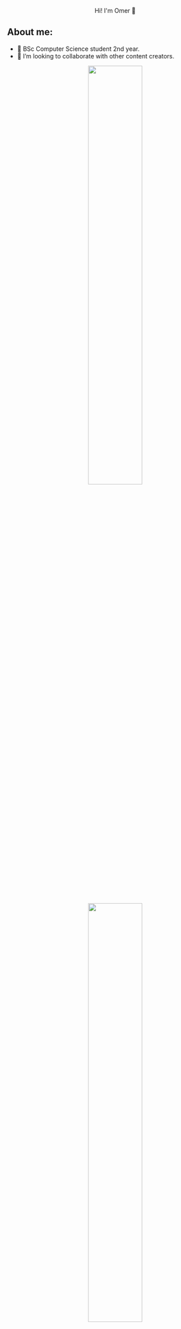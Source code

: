 <p align = "center">  Hi! I'm Omer 👋 </p>

## About me:

- 🔭 BSc Computer Science student 2nd year.
- 👯 I’m looking to collaborate with other content creators.

<p align="center">
  <img height="50%" width="auto" src ="https://github-readme-stats.vercel.app/api?username=omerap12&show_icons=true&theme=radical&hide=contribs">
  <img height="50%" width="auto" src ="https://github-readme-stats.vercel.app/api/top-langs/?username=omerap12&layout=compact&hide_border=true&theme=darcula&bg_color=00000000">  
  <br>
</p>


### 📫 Connect with me:

[<img align="left" alt="AlfredDagenais | LinkedIn" width="22px" src="https://cdn.jsdelivr.net/npm/simple-icons@v3/icons/linkedin.svg" />][linkedin]
[<img align="left" alt="AlfredDagenais | Gmail" width="22px" src="https://cdn.jsdelivr.net/npm/simple-icons@v3/icons/gmail.svg" />](mailto:omerap12@gmail.com)
[<img align="left" alt="AlfredDagenais | CodeWars" width="22px" src="https://cdn.jsdelivr.net/npm/simple-icons@v3/icons/codewars.svg" />][CodeWars]
  

<br />
<br />


[linkedin]: https://www.linkedin.com/in/omer-aplatony/
[gmail]: "mailto:omerap12@gmail.com"
[projects]: https://github.com/omerp12?tab=repositories
[CodeWars]: https://www.codewars.com/users/Omerap12



